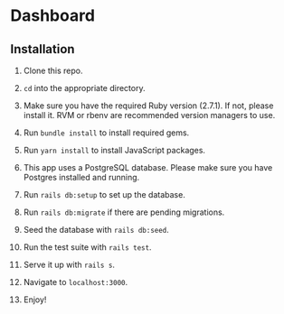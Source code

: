 # Dashboard

## Installation

1. Clone this repo.

2. `cd` into the appropriate directory.

3. Make sure you have the required Ruby version (2.7.1). If not, please install it. RVM or rbenv are recommended version managers to use.

4. Run `bundle install` to install required gems.

5. Run `yarn install` to install JavaScript packages.

6. This app uses a PostgreSQL database. Please make sure you have Postgres installed and running.

7. Run `rails db:setup` to set up the database.

8. Run `rails db:migrate` if there are pending migrations.

9. Seed the database with `rails db:seed`.

10. Run the test suite with `rails test`.

11. Serve it up with `rails s`.

12. Navigate to `localhost:3000`.

13. Enjoy!
